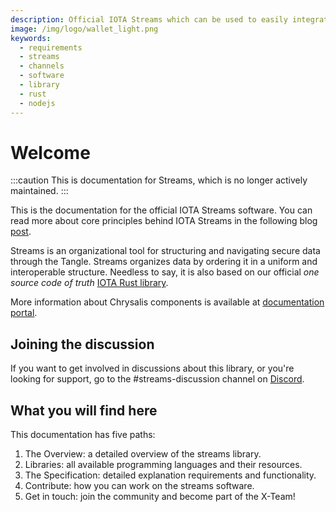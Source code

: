 ```yaml
---
description: Official IOTA Streams which can be used to easily integrate an IOTA Wallet into your application
image: /img/logo/wallet_light.png
keywords:
  - requirements
  - streams
  - channels
  - software
  - library
  - rust
  - nodejs
---
```


# Welcome

:::caution
This is documentation for Streams, which is no longer actively maintained.
:::

This is the documentation for the official IOTA Streams software. You can read more about core principles behind IOTA Streams in the following blog [post](https://blog.iota.org/iota-streams-alpha-7e91ee326ac0/).

Streams is an organizational tool for structuring and navigating secure data through the Tangle. Streams organizes data by ordering it in a uniform and interoperable structure. Needless to say, it is also based on our official _one source code of truth_ [IOTA Rust library](https://github.com/iotaledger/iota.rs).

More information about Chrysalis components is available at [documentation portal](/introduction/welcome).

## Joining the discussion

If you want to get involved in discussions about this library, or you're looking for support, go to the #streams-discussion channel on [Discord](https://discord.iota.org).

## What you will find here

This documentation has five paths:

1. The Overview: a detailed overview of the streams library.
2. Libraries: all available programming languages and their resources.
3. The Specification: detailed explanation requirements and functionality.
4. Contribute: how you can work on the streams software.
5. Get in touch: join the community and become part of the X-Team!
